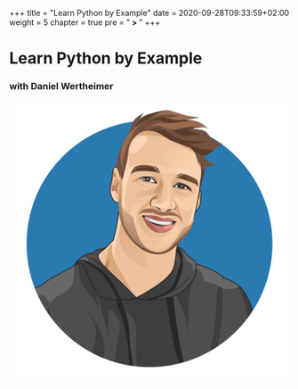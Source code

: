 +++
title = "Learn Python by Example"
date = 2020-09-28T09:33:59+02:00
weight = 5
chapter = true
pre = "<b> > </b>"
+++

# Learn Python by Example

### with Daniel Wertheimer

![avatar](with_background.jpg?width=30pc)
